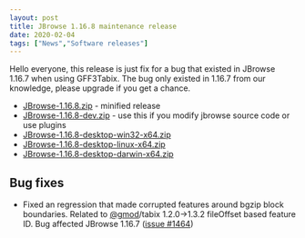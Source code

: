 ```yaml
---
layout: post
title: JBrowse 1.16.8 maintenance release
date: 2020-02-04
tags: ["News","Software releases"]
---
```


Hello everyone, this release is just fix for a bug that existed in JBrowse 1.16.7 when using GFF3Tabix. The bug only existed in 1.16.7 from our knowledge, please upgrade if you get a chance.

*   [JBrowse-1.16.8.zip](https://github.com/GMOD/jbrowse/releases/download/1.16.8-release/JBrowse-1.16.8.zip) - minified release
*   [JBrowse-1.16.8-dev.zip](https://github.com/GMOD/jbrowse/archive/1.16.8-release.zip) - use this if you modify jbrowse source code or use plugins
*   [JBrowse-1.16.8-desktop-win32-x64.zip](https://github.com/GMOD/jbrowse/releases/download/1.16.8-release/JBrowse-1.16.8-desktop-win32-x64.zip)
*   [JBrowse-1.16.8-desktop-linux-x64.zip](https://github.com/GMOD/jbrowse/releases/download/1.16.8-release/JBrowse-1.16.8-desktop-linux-x64.zip)
*   [JBrowse-1.16.8-desktop-darwin-x64.zip](https://github.com/GMOD/jbrowse/releases/download/1.16.8-release/JBrowse-1.16.8-desktop-darwin-x64.zip)




## Bug fixes

 * Fixed an regression that made corrupted features around bgzip block
   boundaries. Related to <a href="https://github.com/gmod">@gmod</a>/tabix 1.2.0->1.3.2 fileOffset based feature ID.
   Bug affected JBrowse 1.16.7 (<a href="https://github.com/gmod/jbrowse/issues/1464">issue #1464</a>)

